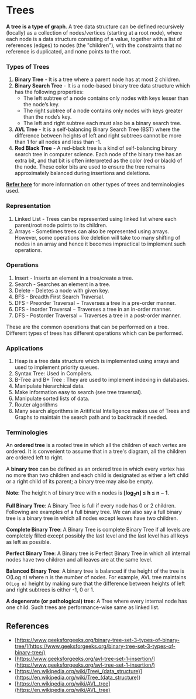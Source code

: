 # Trees

**A tree is a type of graph**. A tree data structure can be defined recursively (locally) as a collection of nodes/vertices (starting at a root node), where each node is a data structure consisting of a value, together with a list of references (edges) to nodes (the "children"), with the constraints that no reference is duplicated, and none points to the root.

### Types of Trees

1. **Binary Tree** - It is a tree where a parent node has at most 2 children.
2. **Binary Search Tree** - It is a node-based binary tree data structure which has the following properties:
   - The left subtree of a node contains only nodes with keys lesser than the node’s key.
   - The right subtree of a node contains only nodes with keys greater than the node’s key.
   - The left and right subtree each must also be a binary search tree.
3. **AVL Tree** - It is a self-balancing Binary Search Tree (BST) where the difference between heights of left and right subtrees cannot be more than 1 for all nodes and less than -1.
4. **Red Black Tree** - A red–black tree is a kind of self-balancing binary search tree in computer science. Each node of the binary tree has an extra bit, and that bit is often interpreted as the color (red or black) of the node. These color bits are used to ensure the tree remains approximately balanced during insertions and deletions.

[**Refer here**](https://en.wikipedia.org/wiki/List_of_data_structures) for more information on other types of trees and terminologies used.

### Representation

1. Linked List - Trees can be represented using linked list where each parent/root node points to its children.
2. Arrays - Sometimes trees can also be represented using arrays. However, some operations like deletion will take too many shifting of nodes in an array and hence it becomes impractical to implement such operations.

### Operations

1. Insert - Inserts an element in a tree/create a tree.
2. Search - Searches an element in a tree.
3. Delete - Deletes a node with given key.
4. BFS - Breadth First Search Traversal.
5. DFS - Preorder Traversal − Traverses a tree in a pre-order manner.
6. DFS - Inorder Traversal − Traverses a tree in an in-order manner.
7. DFS - Postorder Traversal − Traverses a tree in a post-order manner.

These are the common operations that can be performed on a tree. Different types of trees has different operations which can be performed.

### Applications

1. Heap is a tree data structure which is implemented using arrays and used to implement priority queues.
2. Syntax Tree: Used in Compilers.
3. B-Tree and B+ Tree : They are used to implement indexing in databases.
4. Manipulate hierarchical data.
5. Make information easy to search (see tree traversal).
6. Manipulate sorted lists of data.
7. Router algorithms
8. Many search algorithms in Aritificial Intelligence makes use of Trees and Graphs to maintain the search path and to backtrack if needed.

### Terminologies

An **ordered tree** is a rooted tree in which all the children of each vertex are ordered. It is convenient to assume that in a tree's diagram, all the children are ordered left to right.

A **binary tree** can be defined as an ordered tree in which every vertex has no more than two children and each child is designated as either a left child or a right child of its parent; a binary tree may also be empty.

**Note**: The height `h` of binary tree with `n` nodes is **&lfloor;log<sub>2</sub>n&rfloor; ≤ h ≤ n − 1**.

**Full Binary Tree**: A Binary Tree is full if every node has 0 or 2 children. Following are examples of a full binary tree. We can also say a full binary tree is a binary tree in which all nodes except leaves have two children.

**Complete Binary Tree**: A Binary Tree is complete Binary Tree if all levels are completely filled except possibly the last level and the last level has all keys as left as possible.

**Perfect Binary Tree**: A Binary tree is Perfect Binary Tree in which all internal nodes have two children and all leaves are at the same level.

**Balanced Binary Tree**: A binary tree is balanced if the height of the tree is O(Log n) where n is the number of nodes. For example, AVL tree maintains `O(Log n)` height by making sure that the difference between heights of left and right subtrees is either -1, 0 or 1.

**A degenerate (or pathological) tree**: A Tree where every internal node has one child. Such trees are performance-wise same as linked list.

## References

- [https://www.geeksforgeeks.org/binary-tree-set-3-types-of-binary-tree/](https://www.geeksforgeeks.org/binary-tree-set-3-types-of-binary-tree/)
- [https://www.geeksforgeeks.org/avl-tree-set-1-insertion/](https://www.geeksforgeeks.org/avl-tree-set-1-insertion/)
- [https://en.wikipedia.org/wiki/Tree\_(data_structure)](<https://en.wikipedia.org/wiki/Tree_(data_structure)>)
- [https://en.wikipedia.org/wiki/AVL_tree](https://en.wikipedia.org/wiki/AVL_tree)
